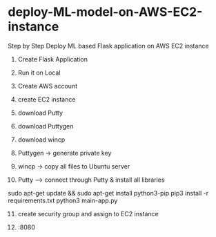 # deploy-ML-model-on-AWS-EC2-instance

Step by Step Deploy ML based Flask application on AWS EC2 instance

1. Create Flask Application

2. Run it on Local

3. Create AWS account

4. create EC2 instance 

5. download Putty

6. download Puttygen

7. download wincp

9. Puttygen -> generate private key

9. wincp -> copy all files to Ubuntu server

10. Putty --> connect through Putty & install all libraries

sudo apt-get update && sudo apt-get install python3-pip
pip3 install -r requirements.txt
python3 main-app.py

11. create security group and assign to EC2 instance

12. <use public AWS hostname>:8080 


  





